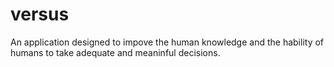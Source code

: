 # versus
An application designed to impove the human knowledge and the hability of humans to take adequate and meaninful decisions.
